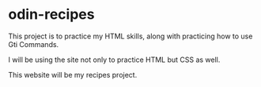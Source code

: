 # odin-recipes
This project is to practice my HTML skills, along with practicing how to use Gti Commands.

I will be using the site not only to practice HTML but CSS as well. 

This website will be my recipes project.